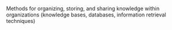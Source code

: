 Methods for organizing, storing, and sharing knowledge within organizations (knowledge bases, databases, information retrieval techniques)
